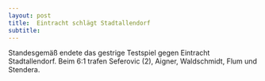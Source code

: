 ```yaml
---
layout: post
title:  Eintracht schlägt Stadtallendorf
subtitle:  
---
```


Standesgemäß endete das gestrige Testspiel gegen Eintracht Stadtallendorf. Beim 6:1 trafen Seferovic (2), Aigner, Waldschmidt, Flum und Stendera.



